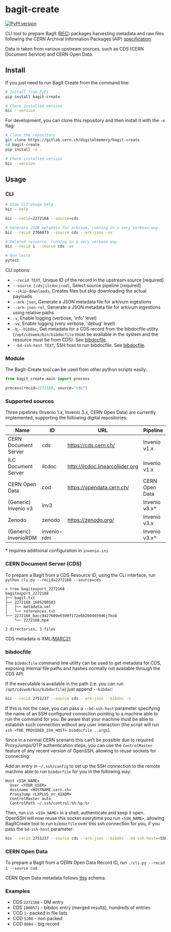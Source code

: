 # bagit-create

[![PyPI version](https://badge.fury.io/py/bagit-create.svg)](https://pypi.org/project/bagit-create/)

CLI tool to prepare BagIt ([RFC](https://tools.ietf.org/html/rfc8493)) packages harvesting metadata and raw files following the CERN Archival Information Packages (AIP) [specification](https://digital-repositories.web.cern.ch/digital-repositories/dm/oais-platform/cern-aips/).

Data is taken from various upstream sources, such as CDS (CERN Document Service) and CERN Open Data.

## Install

If you just need to run BagIt Create from the command line:

```bash
# Install from PyPi
pip install bagit-create

# Check installed version
bic --version
```

For development, you can clone this repository and then install it with the `-e` flag:

```bash
# Clone the repository
git clone https://gitlab.cern.ch/digitalmemory/bagit-create
cd bagit-create
pip install -e .

# Check installed version
bic --version
```

## Usage

### CLI

```bash
# Show CLI Usage help
bic --help

bic --recid=2272168 --source=cds

# Generate JSON metadata for arkivum, running in a very verbose way
bic --recid 2766073 --source cds --ark-json -vv

# Deleted resource, running in a very verbose way
bic --recid 1 --source cds -vv

# Run tests
pytest
```

CLI options:

- `--recid TEXT`, Unique ID of the record in the upstream source [required]
- `--source [cds|ilcdoc|cod]`, Select source pipeline  [required]
- `--skip-downloads`, Creates files but skip downloading the actual payloads
- `--ark-json`, Generate a JSON metadata file for arkivum ingestions
- `--ark-json-rel`, Generate a JSON metadata file for arkivum ingestions using relative paths
- `-v`, Enable logging (verbose, 'info' level)
- `-vv`, Enable logging (very verbose, 'debug' level)
- `-b`,`--bibdoc`, Get metadata for a CDS record from the bibdocfile utility.
	(`/opt/cdsweb/bin/bibdocfile` must be available in the system and the resource must be from CDS).
	See [bibdocfile](#bibdocfile).
-  `--bd-ssh-host TEXT`, SSH host to run bibdocfile. See [bibdocfile](#bibdocfile).

### Module

The BagIt-Create tool can be used from other python scripts easily:

```python
from bagit_create.main import process

process(recid=2272168, source="cds")
```


### Supported sources

Three pipelines (Invenio 1.x, Invenio 3.x, CERN Open Data) are currently implemented, supporting the following digital repositories:

| Name                 	| ID     	     | URL                              	| Pipeline                   	|
|----------------------	|--------------|------------------------------------|-----------------------------|
| CERN Document Server 	| cds    	     | https://cds.cern.ch/             	| Invenio v1.x 	              |
| ILC Document Server  	| ilcdoc 	     | http://ilcdoc.linearcollider.org 	| Invenio v1.x              	|
| CERN Open Data       	| cod          | https://opendata.cern.ch/        	| CERN Open Data             	|
| (Generic) Invenio v3  | inv3         |                                    | Invenio v3.x*               |
| Zenodo                | zenodo       | https://zenodo.org/                | Invenio v3.x                |
| (Generic) InvenioRDM  | invenio-rdm  |                                    | Invenio v3.x*               |

\* requires additional configuration in `invenio.ini`

### CERN Document Server (CDS)

To prepare a BagIt from a CDS Resource ID, using the CLI interface, run `python cli.py --recid=2272168 --source=cds`

```
> tree bagitexport_2272168
bagitexport_2272168
├── bagit.txt
├── 2272168_1605200583
│   ├── metadata.xml
│   └── references.txt
└── 2272168_bacc9427609e6509f172e6b2604659d6jfkob
    └── 2272168.mp4

2 directories, 3 files
```

CDS metadata is XML/[MARC21](https://cds.cern.ch/help/admin/howto-marc?ln=fr)

### bibdocfile

The `bibdocfile` command line utility can be used to get metadata for CDS, exposing internal file paths and hashes normally not available through the CDS API.

If the executable is available in the path (i.e. you can run `/opt/cdsweb/bin/bibdocfile`) just append `--bibdoc`:

```bash
bic --recid 2751237 --source cds --ark-json --bibdoc -v
```

If this is not the case, you can pass a `--bd-ssh-host` parameter specifying the name of an SSH configured connection pointing to a machine able to run the command for you. Be aware that your machine must be able to establish such connection without any user interaction (the script will run `ssh <THE_PROVIDED_SSH_HOST> bibdocfile ..args`).

Since in a normal CERN scenario this can't be possible due to required ProxyJumps/OTP authentication steps, you can use the `ControlMaster` feature of any recent version of OpenSSH, allowing to reuse sockets for connecting:

Add an entry in `~/.ssh/config` to set up the SSH connection to the remote machine able to run `bibdocfile` for you in the following way:

```
Host <SSH_NAME>
  User <YOUR_USER>
  Hostname <HOSTNAME.cern.ch>
  ProxyJump <LXPLUS_or_AIADM>
  ControlMaster auto
  ControlPath ~/.ssh/control:%h:%p:%r
```

Then, run `ssh <SSH_NAME>` in a shell, authenticate and keep it open. OpenSSH will now reuse this socket everytime you run `<SSH_NAME>`, allowing BagItCreate tool to run `bibdocfile` over this ssh connection for you, if you pass the `bd-ssh-host` parameter:

```bash
bic --recid 2751237 --source cds --ark-json --bibdoc --bd-ssh-host=<SSH_NAME> -v
``` 


### CERN Open Data

To prepare a BagIt from a CERN Open Data Record ID, run `./cli.py --recid 1 --source cod`.

CERN Open Data metadata follows [this](http://opendata.cern.ch/schema/records/record-v1.0.0.json) schema.

### Examples

- CDS `2272168` - DM entry
- CDS `1000571` - bibdoc entry (merged results), hundreds of entries
- COD `1`- packed in file lists
- COD `5200` - non packed
- COD `8884` - big record
